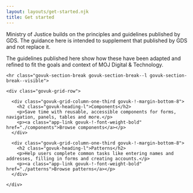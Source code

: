 ```yaml
---
layout: layouts/get-started.njk
title: Get started
---
```


Ministry of Justice builds on the principles and guidelines published by GDS. The guidance here is intended to supplement that published by GDS and not replace it.

The guidelines published here show how these have been adapted and refined to fit the goals and context of MOJ Digital & Technology.

    <hr class="govuk-section-break govuk-section-break--l govuk-section-break--visible">

    <div class="govuk-grid-row">

      <div class="govuk-grid-column-one-third govuk-!-margin-bottom-8">
        <h2 class="govuk-heading-l">Components</h2>
        <p>Save time with reusable, accessible components for forms, navigation, panels, tables and more.</p>
        <p><a class="app-link govuk-!-font-weight-bold" href="./components">Browse components</a></p>
      </div>

      <div class="govuk-grid-column-one-third govuk-!-margin-bottom-8">
        <h2 class="govuk-heading-l">Patterns</h2>
        <p>Help users complete common tasks like entering names and addresses, filling in forms and creating accounts.</p>
        <p><a class="app-link govuk-!-font-weight-bold" href="./patterns">Browse patterns</a></p>
      </div>

    </div>



